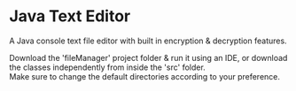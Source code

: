 # Java Text Editor
 A Java console text file editor with built in encryption & decryption features.
 
 Download the 'fileManager' project folder & run it using an IDE, or download the classes independently from inside the 'src' folder.\
 Make sure to change the default directories according to your preference.
